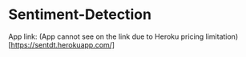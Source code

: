 # Sentiment-Detection

App link: (App cannot see on the link due to Heroku pricing limitation)
[https://sentdt.herokuapp.com/]

